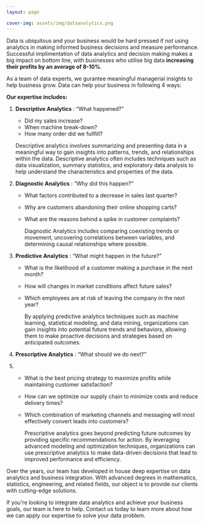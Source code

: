 ```yaml
---
layout: page

cover-img: assets/img/dataanalytics.png
---
```

Data is ubiquitous and your business would be hard pressed if not using analytics in making informed business decisions and measure performance. 
Successful implimentation of data analytics and decision making makes a big impact on bottom line, with businesses who utilise big data **increasing their profits by an average of 8-10%**. 

As a team of data experts, we gurantee meaningful managerial insights to help business grow. Data can help your business in following 4 ways: 

**Our expertise includes:**

1. **Descriptive Analytics** : “What happened?”
   - Did my sales increase?
   - When machine break-down?
   - How many order did we fullfill?
     
   Descriptive analytics involves summarizing and presenting data in a meaningful way to gain insights into patterns, trends, and relationships within the data. Descriptive     analytics often includes techniques such as data visualization, summary statistics, and exploratory data analysis to help understand the characteristics and properties of    the data.
   
2. **Diagnostic Analytics** : “Why did this happen?”
   - What factors contributed to a decrease in sales last quarter?
   - Why are customers abandoning their online shopping carts?
   - What are the reasons behind a spike in customer complaints?

     Diagnostic Analytics includes comparing coexisting trends or movement, uncovering correlations between variables, and determining causal relationships where possible.

5. **Predictive Analytics** : “What might happen in the future?”
   - What is the likelihood of a customer making a purchase in the next month?
   - How will changes in market conditions affect future sales?
   - Which employees are at risk of leaving the company in the next year?

     By applying predictive analytics techniques such as machine learning, statistical modeling, and data mining, organizations can gain insights into potential future trends and behaviors, allowing them to make proactive decisions and strategies based on anticipated outcomes.
   
7. **Prescriptive Analytics** : “What should we do next?”
8. - What is the best pricing strategy to maximize profits while maintaining customer satisfaction?
   - How can we optimize our supply chain to minimize costs and reduce delivery times?
   - Which combination of marketing channels and messaging will most effectively convert leads into customers?

     Prescriptive analytics goes beyond predicting future outcomes by providing specific recommendations for action. By leveraging advanced modeling and optimization techniques, organizations can use prescriptive analytics to make data-driven decisions that lead to improved performance and efficiency.

Over the years, our team has developed in house deep expertise on data analytics and business integration. With advanced degrees in mathematics, statistics, engineering, and related fields, our object is to provide our clients with cutting-edge solutions.

If you're looking to integrate data analytics and achieve your business goals, our team is here to help. Contact us today to learn more about how we can apply our expertise to solve your data problem.

